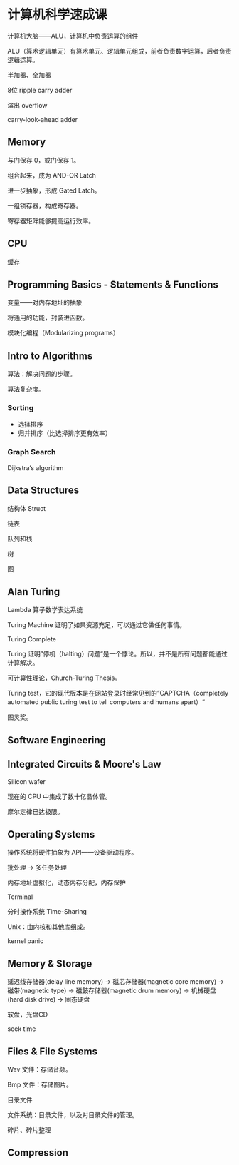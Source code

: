 # 计算机科学速成课

计算机大脑——ALU，计算机中负责运算的组件

ALU（算术逻辑单元）有算术单元、逻辑单元组成，前者负责数字运算，后者负责逻辑运算。

半加器、全加器

8位 ripple carry adder

溢出 overflow

carry-look-ahead adder

## Memory

与门保存 0，或门保存 1。

组合起来，成为 AND-OR Latch

进一步抽象，形成 Gated Latch。

一组锁存器，构成寄存器。

寄存器矩阵能够提高运行效率。

## CPU

缓存

## Programming Basics - Statements & Functions

变量——对内存地址的抽象

将通用的功能，封装进函数。

模块化编程（Modularizing programs）

## Intro to Algorithms

算法：解决问题的步骤。

算法复杂度。

### Sorting

- 选择排序
- 归并排序（比选择排序更有效率）

### Graph Search

Dijkstra‘s algorithm

## Data Structures

结构体 Struct

链表

队列和栈

树

图

## Alan Turing

Lambda 算子数学表达系统

Turing Machine 证明了如果资源充足，可以通过它做任何事情。

Turing Complete

Turing 证明”停机（halting）问题“是一个悖论。所以，并不是所有问题都能通过计算解决。

可计算性理论，Church-Turing Thesis。

Turing test，它的现代版本是在网站登录时经常见到的”CAPTCHA（completely automated public turing test to tell computers and humans apart）“

图灵奖。

## Software Engineering

## Integrated Circuits & Moore's Law

Silicon wafer

现在的 CPU 中集成了数十亿晶体管。

摩尔定律已达极限。

## Operating Systems

操作系统将硬件抽象为 API——设备驱动程序。

批处理 -> 多任务处理

内存地址虚拟化，动态内存分配，内存保护

Terminal

分时操作系统 Time-Sharing

Unix：由内核和其他库组成。

kernel panic

## Memory & Storage

延迟线存储器(delay line memory) -> 磁芯存储器(magnetic core memory) -> 磁带(magnetic type) -> 磁鼓存储器(magnetic drum memory) -> 机械硬盘(hard disk drive) -> 固态硬盘

软盘，光盘CD

seek time

## Files & File Systems

Wav 文件：存储音频。

Bmp 文件：存储图片。

目录文件

文件系统：目录文件，以及对目录文件的管理。

碎片、碎片整理

## Compression
